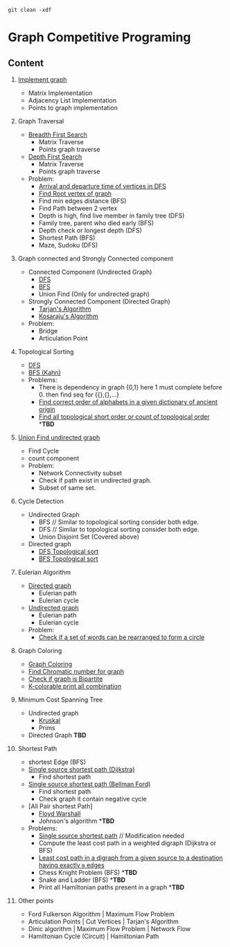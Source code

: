 
```
git clean -xdf
```

# Graph Competitive Programing

## Content

1. [Implement graph](ImplementGraph_1.java)
    - Matrix Implementation
    - Adjacency List Implementation
    - Points to graph implementation

1. Graph Traversal
    - [Breadth First Search](Traverse_BFS_2.java)
        - Matrix Traverse
        - Points graph traverse
    - [Depth First Search](Traverse_DFS_3.java)
        - Matrix Traverse
        - Points graph traverse
    - Problem:
        - [Arrival and departure time of vertices in DFS](ArrivalDepartureDFS.java)
        - [Find Root vertex of graph](RootVertex.java)
        - Find min edges distance (BFS)
        - Find Path between 2 vertex
        - Depth is high, find live member in family tree (DFS)
        - Family tree, parent who died early (BFS)
        - Depth check or longest depth (DFS)
        - Shortest Path (BFS)
        - Maze, Sudoku (DFS)

1. Graph connected and Strongly Connected component
    - Connected Component (Undirected Graph)
        - [DFS](ConnectedGraph_3.java)
        - [BFS](ConnectedGraph_3.java)
        - Union Find (Only for undirected graph)
    - Strongly Connected Component (Directed Graph)
        - [Tarjan's Algorithm](StronglyConnectedTarjan.java)
        - [Kosaraju's Algorithm](StronglyConnectedKosaraju.java)
    - Problem:
        - Bridge
        - Articulation Point

1. Topological Sorting
    - [DFS](TopologicalSortDFS.java)
    - [BFS (Kahn)](TopologicalSortBFS.java)
    - Problems:
        - There is dependency in graph {0,1} here 1 must complete before 0. then find seq for {{},{},...}
        - [Find correct order of alphabets in a given dictionary of ancient origin](AncientDict.java)
        - [Find all topological short order or count of topological order](AllTopologicalSort.java) ***TBD**

1. [Union Find undirected graph](UnionFind.java)
    - Find Cycle
    - count component
    - Problem:
        - Network Connectivity subset
        - Check if path exist in undirected graph.
        - Subset of same set.

1. Cycle Detection
    - Undirected Graph
        - BFS // Similar to topological sorting consider both edge.
        - DFS // Similar to topological sorting consider both edge.
        - Union Disjoint Set (Covered above)
    - Directed graph
        - [DFS Topological sort](TopologicalSortDFS.java)
        - [BFS Topological sort](TopologicalSortBFS.java)

1. Eulerian Algorithm
    - [Directed graph](DirectedEulerian.java)
        - Eulerian path
        - Eulerian cycle
    - [Undirected graph](UnDirectedEulerian.java)
        - Eulerian path
        - Eulerian cycle
    - Problem:
        - [Check if a set of words can be rearranged to form a circle](WordInCircle.java)

1. Graph Coloring
    - [Graph Coloring](GraphColoring.java)
    - [Find Chromatic number for graph](ChromaticNumber.java)
    - [Check if graph is Bipartite](CheckBipartite.java)
    - [K-colorable print all combination](KColorable.java)

1. Minimum Cost Spanning Tree
    - Undirected graph
        - [Kruskal](KruskalSpanningTree.java)
        - Prims
    - Directed Graph **TBD**

1. Shortest Path
    - shortest Edge (BFS)
    - [Single source shortest path (Dijkstra)](Dijkstra.java)
        - Find shortest path
    - [Single source shortest path (Bellman Ford)](BellmanFord.java)
        - Find shortest path
        - Check graph it contain negative cycle
    - [All Pair shortest Path]
        - [Floyd Warshall](FloydWarshall.java)
        - Johnson's algorithm ***TBD**
    - Problems:
        - [Single source shortest path](LongestPath.java) // Modification needed
        - Compute the least cost path in a weighted digraph (Dijkstra or BFS)
        - [Least cost path in a digraph from a given source to a destination having exactly `m` edges](LeastMPath.java)
        - Chess Knight Problem (BFS) ***TBD**
        - Snake and Ladder (BFS) ***TBD**
        - Print all Hamiltonian paths present in a graph ***TBD**

1. Other points
    - Ford Fulkerson Algorithm | Maximum Flow Problem
    - Articulation Points | Cut Vertices | Tarjan's Algorithm
    - Dinic algorithm | Maximum Flow Problem | Network Flow
    - Hamiltonian Cycle (Circuit) | Hamiltonian Path
